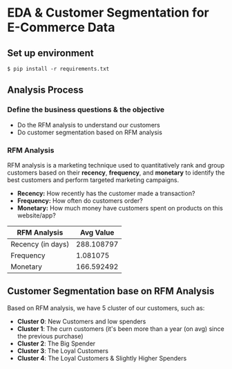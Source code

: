 # EDA & Customer Segmentation for E-Commerce Data

## Set up environment
```
$ pip install -r requirements.txt
```

## Analysis Process

### Define the business questions & the objective
* Do the RFM analysis to understand our customers
* Do customer segmentation based on RFM analysis
### RFM Analysis
RFM analysis is a marketing technique used to quantitatively rank and group customers based on their **recency**, **frequency**, and **monetary** to identify the best customers and perform targeted marketing campaigns.

* **Recency:** How recently has the customer made a transaction?
* **Frequency:** How often do customers order?
* **Monetary:** How much money have customers spent on products on this website/app?

| RFM Analysis | Avg Value
| --- | --- |
| Recency (in days) | 288.108797 |
| Frequency | 1.081075 |
| Monetary | 166.592492 |

## Customer Segmentation base on RFM Analysis

Based on RFM analysis, we have 5 cluster of our customers, such as:

* **Cluster 0**: New Customers and low spenders
* **Cluster 1**: The curn customers (it's been more than a year (on avg) since the previous purchase)
* **Cluster 2**: The Big Spender
* **Cluster 3**: The Loyal Customers
* **Cluster 4**: The Loyal Customers & Slightly Higher Spenders